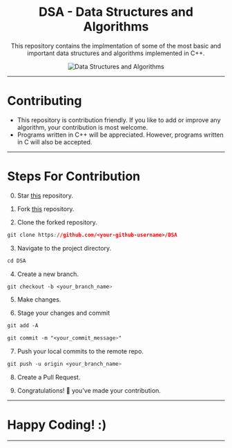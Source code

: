<h1 align="center">DSA - Data Structures and Algorithms</h1>

<p align="center">
This repository contains the implmentation of some of the most basic and important data structures and algorithms implemented in C++. 
</p>

<p align="center">
  <img src="https://github.com/Manvityagi/Data-Structures-and-Algorithms/raw/master/assets/ds.png" alt="Data Structures and Algorithms"/>
</p>

***


# Contributing

* This repository is contribution friendly. If you like to add or improve any algorithm, your contribution is most welcome. 
* Programs written in C++ will be appreciated. However, programs written in C will also be accepted. 
***

# Steps For Contribution

0. Star <a href="https://github.com/tanyagupta0201/DSA" title="this">this</a> repository.

1. Fork <a href="https://github.com/tanyagupta0201/DSA" title="this">this</a> repository.

2. Clone the forked repository.
```css
git clone https://github.com/<your-github-username>/DSA
```
  
3. Navigate to the project directory.
```py
cd DSA
```

4. Create a new branch.
```css
git checkout -b <your_branch_name>
```

5. Make changes.

6. Stage your changes and commit
```css
git add -A

git commit -m "<your_commit_message>"
```

7. Push your local commits to the remote repo.
```css
git push -u origin <your_branch_name>
```

8. Create a Pull Request.

9. Congratulations! 🎉 you've made your contribution.


---


# Happy Coding! :)

---
